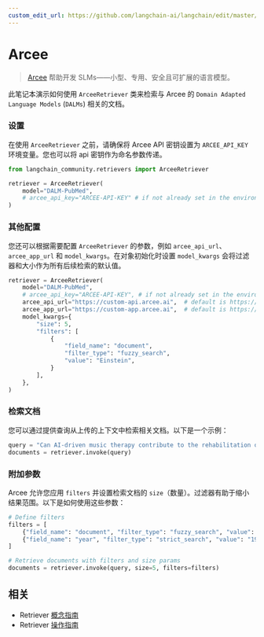 ```yaml
---
custom_edit_url: https://github.com/langchain-ai/langchain/edit/master/docs/docs/integrations/retrievers/arcee.ipynb
---
```


# Arcee

>[Arcee](https://www.arcee.ai/about/about-us) 帮助开发 SLMs——小型、专用、安全且可扩展的语言模型。

此笔记本演示如何使用 `ArceeRetriever` 类来检索与 Arcee 的 `Domain Adapted Language Models` (`DALMs`) 相关的文档。

### 设置

在使用 `ArceeRetriever` 之前，请确保将 Arcee API 密钥设置为 `ARCEE_API_KEY` 环境变量。您也可以将 api 密钥作为命名参数传递。

```python
from langchain_community.retrievers import ArceeRetriever

retriever = ArceeRetriever(
    model="DALM-PubMed",
    # arcee_api_key="ARCEE-API-KEY" # if not already set in the environment
)
```

### 其他配置

您还可以根据需要配置 `ArceeRetriever` 的参数，例如 `arcee_api_url`、`arcee_app_url` 和 `model_kwargs`。在对象初始化时设置 `model_kwargs` 会将过滤器和大小作为所有后续检索的默认值。

```python
retriever = ArceeRetriever(
    model="DALM-PubMed",
    # arcee_api_key="ARCEE-API-KEY", # if not already set in the environment
    arcee_api_url="https://custom-api.arcee.ai",  # default is https://api.arcee.ai
    arcee_app_url="https://custom-app.arcee.ai",  # default is https://app.arcee.ai
    model_kwargs={
        "size": 5,
        "filters": [
            {
                "field_name": "document",
                "filter_type": "fuzzy_search",
                "value": "Einstein",
            }
        ],
    },
)
```

### 检索文档
您可以通过提供查询从上传的上下文中检索相关文档。以下是一个示例：

```python
query = "Can AI-driven music therapy contribute to the rehabilitation of patients with disorders of consciousness?"
documents = retriever.invoke(query)
```

### 附加参数

Arcee 允许您应用 `filters` 并设置检索文档的 `size`（数量）。过滤器有助于缩小结果范围。以下是如何使用这些参数：


```python
# Define filters
filters = [
    {"field_name": "document", "filter_type": "fuzzy_search", "value": "Music"},
    {"field_name": "year", "filter_type": "strict_search", "value": "1905"},
]

# Retrieve documents with filters and size params
documents = retriever.invoke(query, size=5, filters=filters)
```

## 相关

- Retriever [概念指南](/docs/concepts/#retrievers)
- Retriever [操作指南](/docs/how_to/#retrievers)